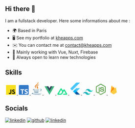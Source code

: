 ## Hi there 👋

I am a fullstack developer.
Here some informations about me :

- 🌍 Based in Paris
- 🖥️ See my portfolio at [kheapps.com](http://kheapps.com)
- ✉️ You can contact me at [contact@kheapps.com](mailto:contact@kheapps.com)
- 🧠 Mainly working with Vue, Nuxt, Firebase
- 🤝 Always open to learn new technologies

## Skills

<p align="left">
<a href="https://developer.mozilla.org/fr/docs/Web/JavaScript">
<svg xmlns="http://www.w3.org/2000/svg" width="32" height="32" viewBox="0 0 256 256">
<title>JavaScript</title>
<path fill="#F7DF1E" d="M0 0h256v256H0V0Z"/>
<path d="m67.312 213.932l19.59-11.856c3.78 6.701 7.218 12.371 15.465 12.371c7.905 0 12.89-3.092 12.89-15.12v-81.798h24.057v82.138c0 24.917-14.606 36.259-35.916 36.259c-19.245 0-30.416-9.967-36.087-21.996m85.07-2.576l19.588-11.341c5.157 8.421 11.859 14.607 23.715 14.607c9.969 0 16.325-4.984 16.325-11.858c0-8.248-6.53-11.17-17.528-15.98l-6.013-2.58c-17.357-7.387-28.87-16.667-28.87-36.257c0-18.044 13.747-31.792 35.228-31.792c15.294 0 26.292 5.328 34.196 19.247l-18.732 12.03c-4.125-7.389-8.591-10.31-15.465-10.31c-7.046 0-11.514 4.468-11.514 10.31c0 7.217 4.468 10.14 14.778 14.608l6.014 2.577c20.45 8.765 31.963 17.7 31.963 37.804c0 21.654-17.012 33.51-39.867 33.51c-22.339 0-36.774-10.654-43.819-24.574"/>
</svg>
</a>

<a href="https://www.typescriptlang.org/">
<svg xmlns="http://www.w3.org/2000/svg" width="32" height="32" viewBox="0 0 256 256">
<title>TypeScript</title>
<path fill="#3178C6" d="M20 0h216c11.046 0 20 8.954 20 20v216c0 11.046-8.954 20-20 20H20c-11.046 0-20-8.954-20-20V20C0 8.954 8.954 0 20 0Z"/>
<path fill="#FFF" d="M150.518 200.475v27.62c4.492 2.302 9.805 4.028 15.938 5.179c6.133 1.151 12.597 1.726 19.393 1.726c6.622 0 12.914-.633 18.874-1.899c5.96-1.266 11.187-3.352 15.678-6.257c4.492-2.906 8.048-6.704 10.669-11.394c2.62-4.689 3.93-10.486 3.93-17.391c0-5.006-.749-9.394-2.246-13.163a30.748 30.748 0 0 0-6.479-10.055c-2.821-2.935-6.205-5.567-10.149-7.898c-3.945-2.33-8.394-4.531-13.347-6.602c-3.628-1.497-6.881-2.949-9.761-4.359c-2.879-1.41-5.327-2.848-7.342-4.316c-2.016-1.467-3.571-3.021-4.665-4.661c-1.094-1.64-1.641-3.495-1.641-5.567c0-1.899.489-3.61 1.468-5.135s2.362-2.834 4.147-3.927c1.785-1.094 3.973-1.942 6.565-2.547c2.591-.604 5.471-.906 8.638-.906c2.304 0 4.737.173 7.299.518c2.563.345 5.14.877 7.732 1.597a53.669 53.669 0 0 1 7.558 2.719a41.7 41.7 0 0 1 6.781 3.797v-25.807c-4.204-1.611-8.797-2.805-13.778-3.582c-4.981-.777-10.697-1.165-17.147-1.165c-6.565 0-12.784.705-18.658 2.115c-5.874 1.409-11.043 3.61-15.506 6.602c-4.463 2.993-7.99 6.805-10.582 11.437c-2.591 4.632-3.887 10.17-3.887 16.615c0 8.228 2.375 15.248 7.127 21.06c4.751 5.811 11.963 10.731 21.638 14.759a291.458 291.458 0 0 1 10.625 4.575c3.283 1.496 6.119 3.049 8.509 4.66c2.39 1.611 4.276 3.366 5.658 5.265c1.382 1.899 2.073 4.057 2.073 6.474a9.901 9.901 0 0 1-1.296 4.963c-.863 1.524-2.174 2.848-3.93 3.97c-1.756 1.122-3.945 1.999-6.565 2.632c-2.62.633-5.687.95-9.2.95c-5.989 0-11.92-1.05-17.794-3.151c-5.875-2.1-11.317-5.25-16.327-9.451Zm-46.036-68.733H140V109H41v22.742h35.345V233h28.137V131.742Z"/>
</svg>
</a>

<a href="https://www.java.com/en/">
<title>Java</title>
<svg xmlns="http://www.w3.org/2000/svg" width="23.68" height="32" viewBox="0 0 256 346">
<path fill="#5382A1" d="M82.554 267.473s-13.198 7.675 9.393 10.272c27.369 3.122 41.356 2.675 71.517-3.034c0 0 7.93 4.972 19.003 9.279c-67.611 28.977-153.019-1.679-99.913-16.517m-8.262-37.814s-14.803 10.958 7.805 13.296c29.236 3.016 52.324 3.263 92.276-4.43c0 0 5.526 5.602 14.215 8.666c-81.747 23.904-172.798 1.885-114.296-17.532"/>
<path fill="#E76F00" d="M143.942 165.515c16.66 19.18-4.377 36.44-4.377 36.44s42.301-21.837 22.874-49.183c-18.144-25.5-32.059-38.172 43.268-81.858c0 0-118.238 29.53-61.765 94.6"/>
<path fill="#5382A1" d="M233.364 295.442s9.767 8.047-10.757 14.273c-39.026 11.823-162.432 15.393-196.714.471c-12.323-5.36 10.787-12.8 18.056-14.362c7.581-1.644 11.914-1.337 11.914-1.337c-13.705-9.655-88.583 18.957-38.034 27.15c137.853 22.356 251.292-10.066 215.535-26.195M88.9 190.48s-62.771 14.91-22.228 20.323c17.118 2.292 51.243 1.774 83.03-.89c25.978-2.19 52.063-6.85 52.063-6.85s-9.16 3.923-15.787 8.448c-63.744 16.765-186.886 8.966-151.435-8.183c29.981-14.492 54.358-12.848 54.358-12.848m112.605 62.942c64.8-33.672 34.839-66.03 13.927-61.67c-5.126 1.066-7.411 1.99-7.411 1.99s1.903-2.98 5.537-4.27c41.37-14.545 73.187 42.897-13.355 65.647c0 .001 1.003-.895 1.302-1.697"/>
<path fill="#E76F00" d="M162.439.371s35.887 35.9-34.037 91.101c-56.071 44.282-12.786 69.53-.023 98.377c-32.73-29.53-56.75-55.526-40.635-79.72C111.395 74.612 176.918 57.393 162.439.37"/>
<path fill="#5382A1" d="M95.268 344.665c62.199 3.982 157.712-2.209 159.974-31.64c0 0-4.348 11.158-51.404 20.018c-53.088 9.99-118.564 8.824-157.399 2.421c.001 0 7.95 6.58 48.83 9.201"/>
</svg>
</a>

<a href="https://vuejs.org/">
<svg xmlns="http://www.w3.org/2000/svg" width="37.07" height="32" viewBox="0 0 256 221">
<title>Vue.js</title>
<path fill="#41B883" d="M204.8 0H256L128 220.8L0 0h97.92L128 51.2L157.44 0h47.36Z"/><path fill="#41B883" d="m0 0l128 220.8L256 0h-51.2L128 132.48L50.56 0H0Z"/><path fill="#35495E" d="M50.56 0L128 133.12L204.8 0h-47.36L128 51.2L97.92 0H50.56Z"/>
</svg>
</a>

<a href="https://nuxt.com/">
<svg xmlns="http://www.w3.org/2000/svg" width="48.77" height="32" viewBox="0 0 256 168">
<title>Nuxt.js</title>
<path fill="#00DC82" d="M143.618 167.029h95.166c3.023 0 5.992-.771 8.61-2.237a16.963 16.963 0 0 0 6.302-6.115a16.324 16.324 0 0 0 2.304-8.352c0-2.932-.799-5.811-2.312-8.35L189.778 34.6a16.966 16.966 0 0 0-6.301-6.113a17.626 17.626 0 0 0-8.608-2.238c-3.023 0-5.991.772-8.609 2.238a16.964 16.964 0 0 0-6.3 6.113l-16.342 27.473l-31.95-53.724a16.973 16.973 0 0 0-6.304-6.112A17.638 17.638 0 0 0 96.754 0c-3.022 0-5.992.772-8.61 2.237a16.973 16.973 0 0 0-6.303 6.112L2.31 141.975a16.302 16.302 0 0 0-2.31 8.35c0 2.932.793 5.813 2.304 8.352a16.964 16.964 0 0 0 6.302 6.115a17.628 17.628 0 0 0 8.61 2.237h59.737c23.669 0 41.123-10.084 53.134-29.758l29.159-48.983l15.618-26.215l46.874 78.742h-62.492l-15.628 26.214Zm-67.64-26.24l-41.688-.01L96.782 35.796l31.181 52.492l-20.877 35.084c-7.976 12.765-17.037 17.416-31.107 17.416Z"/>
</svg>
</a>

<a href="https://flutter.dev/">
<svg xmlns="http://www.w3.org/2000/svg" width="25.85" height="32" viewBox="0 0 256 317">
<title>Flutter</title>
<defs>
<linearGradient id="logosFlutter0" x1="3.952%" x2="75.897%" y1="26.993%" y2="52.919%">
<stop offset="0%"/><stop offset="100%" stop-opacity="0"/>
</linearGradient>
</defs>
<path fill="#47C5FB" d="M157.666.001L.001 157.666l48.8 48.8L255.268.001zm-1.099 145.396l-84.418 84.418l48.984 49.716l48.71-48.71l85.425-85.424z"/>
<path fill="#00569E" d="m121.133 279.531l37.082 37.082h97.052l-85.425-85.792z"/>
<path fill="#00B5F8" d="m71.6 230.364l48.801-48.801l49.441 49.258l-48.709 48.71z"/>
<path fill="url(#logosFlutter0)" fill-opacity=".8" d="m121.133 279.531l40.56-13.459l4.029-31.131z"/>
</svg>
</a>

<a href="https://tailwindcss.com/">
<svg xmlns="http://www.w3.org/2000/svg" width="53.2" height="32" viewBox="0 0 256 154">
<title>Tailwind CSS</title>
<defs>
<linearGradient id="logosTailwindcssIcon0" x1="-2.778%" x2="100%" y1="32%" y2="67.556%">
<stop offset="0%" stop-color="#2298BD"/><stop offset="100%" stop-color="#0ED7B5"/>
</linearGradient>
</defs>
<path fill="url(#logosTailwindcssIcon0)" d="M128 0C93.867 0 72.533 17.067 64 51.2C76.8 34.133 91.733 27.733 108.8 32c9.737 2.434 16.697 9.499 24.401 17.318C145.751 62.057 160.275 76.8 192 76.8c34.133 0 55.467-17.067 64-51.2c-12.8 17.067-27.733 23.467-44.8 19.2c-9.737-2.434-16.697-9.499-24.401-17.318C174.249 14.743 159.725 0 128 0ZM64 76.8C29.867 76.8 8.533 93.867 0 128c12.8-17.067 27.733-23.467 44.8-19.2c9.737 2.434 16.697 9.499 24.401 17.318C81.751 138.857 96.275 153.6 128 153.6c34.133 0 55.467-17.067 64-51.2c-12.8 17.067-27.733 23.467-44.8 19.2c-9.737-2.434-16.697-9.499-24.401-17.318C110.249 91.543 95.725 76.8 64 76.8Z"/>
</svg>
</a>

<a href="https://nodejs.org/en">
<svg xmlns="http://www.w3.org/2000/svg" width="28.35" height="32" viewBox="0 0 256 289">
<title>Node.js</title>
<path fill="#539E43" d="M128 288.464c-3.975 0-7.685-1.06-11.13-2.915l-35.247-20.936c-5.3-2.915-2.65-3.975-1.06-4.505c7.155-2.385 8.48-2.915 15.9-7.156c.796-.53 1.856-.265 2.65.265l27.032 16.166c1.06.53 2.385.53 3.18 0l105.74-61.217c1.06-.53 1.59-1.59 1.59-2.915V83.08c0-1.325-.53-2.385-1.59-2.915l-105.74-60.953c-1.06-.53-2.385-.53-3.18 0L20.405 80.166c-1.06.53-1.59 1.855-1.59 2.915v122.17c0 1.06.53 2.385 1.59 2.915l28.887 16.695c15.636 7.95 25.44-1.325 25.44-10.6V93.68c0-1.59 1.326-3.18 3.181-3.18h13.516c1.59 0 3.18 1.325 3.18 3.18v120.58c0 20.936-11.396 33.126-31.272 33.126c-6.095 0-10.865 0-24.38-6.625l-27.827-15.9C4.24 220.885 0 213.465 0 205.515V83.346C0 75.396 4.24 67.976 11.13 64L116.87 2.783c6.625-3.71 15.635-3.71 22.26 0L244.87 64C251.76 67.975 256 75.395 256 83.346v122.17c0 7.95-4.24 15.37-11.13 19.345L139.13 286.08c-3.445 1.59-7.42 2.385-11.13 2.385Zm32.596-84.009c-46.377 0-55.917-21.2-55.917-39.221c0-1.59 1.325-3.18 3.18-3.18h13.78c1.59 0 2.916 1.06 2.916 2.65c2.12 14.045 8.215 20.936 36.306 20.936c22.261 0 31.802-5.035 31.802-16.96c0-6.891-2.65-11.926-37.367-15.372c-28.886-2.915-46.907-9.275-46.907-32.33c0-21.467 18.02-34.187 48.232-34.187c33.921 0 50.617 11.66 52.737 37.101c0 .795-.265 1.59-.795 2.385c-.53.53-1.325 1.06-2.12 1.06h-13.78c-1.326 0-2.65-1.06-2.916-2.385c-3.18-14.575-11.395-19.345-33.126-19.345c-24.38 0-27.296 8.48-27.296 14.84c0 7.686 3.445 10.07 36.306 14.31c32.597 4.24 47.967 10.336 47.967 33.127c-.265 23.321-19.345 36.571-53.002 36.571Z"/>
</svg>
</a>

<a href="https://firebase.google.com/">
<svg xmlns="http://www.w3.org/2000/svg" width="32" height="32" viewBox="0 0 32 32">
<title>Firebase</title>
<path fill="#ffc24a" d="m5.8 24.6l.17-.237l8.02-15.214l.017-.161l-3.535-6.64a.656.656 0 0 0-1.227.207Z"/>
<path fill="#ffa712" d="m5.9 24.42l.128-.25l7.937-15.056l-3.526-6.666a.6.6 0 0 0-1.133.206Z"/>
<path fill="#f4bd62" d="m16.584 14.01l2.632-2.7l-2.633-5.021a.678.678 0 0 0-1.195 0l-1.407 2.682V9.2Z"/>
<path fill="#ffa50e" d="m16.537 13.9l2.559-2.62l-2.559-4.88a.589.589 0 0 0-1.074-.047l-1.414 2.729l-.042.139Z"/>
<path fill="#f6820c" d="m5.802 24.601l.077-.078l.279-.113l10.26-10.222l.13-.354l-2.559-4.878l-8.187 15.645z"/
<path fill="#fde068" d="m16.912 29.756l9.288-5.179l-2.654-16.331a.635.635 0 0 0-1.075-.346L5.8 24.6l9.233 5.155a1.927 1.927 0 0 0 1.878 0"/>
<path fill="#fcca3f" d="M26.115 24.534L23.483 8.326a.557.557 0 0 0-.967-.353L5.9 24.569l9.131 5.1a1.912 1.912 0 0 0 1.863 0Z"/>
<path fill="#eeab37" d="M16.912 29.6a1.927 1.927 0 0 1-1.878 0l-9.158-5.078l-.076.078l9.233 5.155a1.927 1.927 0 0 0 1.878 0l9.289-5.178l-.023-.14Z"/>
</svg>
</a>
</p>

<style>
svg{
width:32px;
margin: 0 3px;
}
</style>

## Socials

[![linkedin](https://img.shields.io/badge//bmnsr7-0A66C2?style=flat&logo=Linkedin&logoColor=white)](https://www.linkedin.com/in/bmnsr7)
[![github](https://img.shields.io/badge/bahaa--mn-000000?style=flat&logo=GitHub&logoColor=white)](https://github.com/bahaa-mn)
[![linkedin](https://img.shields.io/badge/bahaamn__-1DA1F2?style=flat&logo=Twitter&logoColor=white)](https://twitter.com/bahaamn_)
